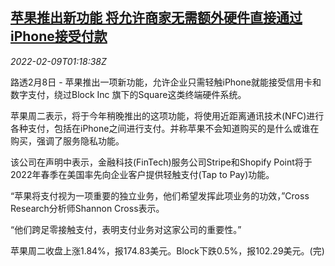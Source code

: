 <!--1644370263000-->
[苹果推出新功能 将允许商家无需额外硬件直接通过iPhone接受付款](https://cn.reuters.com/article/apple-iphone-nfc-payment-0209-idCNKBS2KE03D)
------

<div><i>2022-02-09T01:18:38Z</i></div><p>路透2月8日 - 苹果推出一项新功能，允许企业只需轻触iPhone就能接受信用卡和数字支付，绕过Block Inc 旗下的Square这类终端硬件系统。</p><p>苹果周二表示，将于今年稍晚推出的这项功能，将使用近距离通讯技术(NFC)进行各种支付，包括在iPhone之间进行支付。并称苹果不会知道购买的是什么或谁在购买，强调了服务隐私功能。</p><p>该公司在声明中表示，金融科技(FinTech)服务公司Stripe和Shopify Point将于2022年春季在美国率先向企业客户提供轻触支付(Tap to Pay)功能。</p><p>“苹果将支付视为一项重要的独立业务，他们希望发挥此项业务的功效，”Cross Research分析师Shannon Cross表示。</p><p>“他们跨足零接触支付，表明支付业务对这家公司的重要性。”</p><p>苹果周二收盘上涨1.84%，报174.83美元。Block下跌0.5%，报102.29美元。(完)</p>

